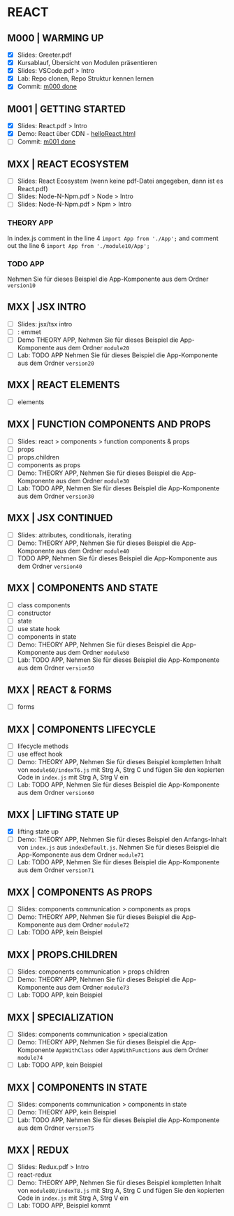 ﻿# REACT

## M000 | WARMING UP

- [x] Slides: Greeter.pdf
- [x] Kursablauf, Übersicht von Modulen präsentieren
- [x] Slides: VSCode.pdf > Intro
- [x] Lab: Repo clonen, Repo Struktur kennen lernen
- [x] Commit: [m000 done](https://github.com/ppedvAG/2021-04-08-react/commit/5fa5d98f9208f0b8abcef068badea309b5bc086b)

## M001 | GETTING STARTED

- [x] Slides: React.pdf > Intro
- [x] Demo: React über CDN - [helloReact.html](m001/helloReact.html)
- [ ] Commit: [m001 done]()

## MXX | REACT ECOSYSTEM

- [ ] Slides: React Ecosystem (wenn keine pdf-Datei angegeben, dann ist es React.pdf)
- [ ] Slides: Node-N-Npm.pdf > Node > Intro
- [ ] Slides: Node-N-Npm.pdf > Npm > Intro

### THEORY APP
In index.js comment in the line 4 `import App from './App';` and comment out the line 6 `import App from './module10/App';`

### TODO APP
Nehmen Sie für dieses Beispiel die App-Komponente aus dem Ordner `version10`

## MXX | JSX INTRO

- [ ] Slides: jsx/tsx intro
- [ ] : emmet
- [ ] Demo THEORY APP, Nehmen Sie für dieses Beispiel die App-Komponente aus dem Ordner `module20`
- [ ] Lab: TODO APP Nehmen Sie für dieses Beispiel die App-Komponente aus dem Ordner `version20`

## MXX | REACT ELEMENTS

- [ ] elements

## MXX | FUNCTION COMPONENTS AND PROPS

- [ ] Slides: react > components > function components & props
- [ ] props
- [ ] props.children
- [ ] components as props
- [ ] Demo: THEORY APP, Nehmen Sie für dieses Beispiel die App-Komponente aus dem Ordner `module30`
- [ ] Lab: TODO APP, Nehmen Sie für dieses Beispiel die App-Komponente aus dem Ordner `version30`

## MXX | JSX CONTINUED

- [ ] Slides: attributes, conditionals, iterating
- [ ] Demo: THEORY APP, Nehmen Sie für dieses Beispiel die App-Komponente aus dem Ordner `module40`
- [ ] TODO APP, Nehmen Sie für dieses Beispiel die App-Komponente aus dem Ordner `version40`

## MXX | COMPONENTS AND STATE

- [ ] class components
- [ ] constructor
- [ ] state
- [ ] use state hook
- [ ] components in state
- [ ] Demo: THEORY APP, Nehmen Sie für dieses Beispiel die App-Komponente aus dem Ordner `module50`
- [ ] Lab: TODO APP, Nehmen Sie für dieses Beispiel die App-Komponente aus dem Ordner `version50`

## MXX | REACT & FORMS

- [ ] forms

## MXX | COMPONENTS LIFECYCLE

- [ ] lifecycle methods
- [ ] use effect hook
- [ ] Demo: THEORY APP, Nehmen Sie für dieses Beispiel kompletten Inhalt von `module60/indexT6.js` mit Strg A, Strg C und fügen Sie den kopierten Code in `index.js` mit Strg A, Strg V ein
- [ ] Lab: TODO APP, Nehmen Sie für dieses Beispiel die App-Komponente aus dem Ordner `version60`

## MXX | LIFTING STATE UP

- [x] lifting state up
- [ ] Demo: THEORY APP, Nehmen Sie für dieses Beispiel den Anfangs-Inhalt von `index.js` aus `indexDefault.js`. Nehmen Sie für dieses Beispiel die App-Komponente aus dem Ordner `module71`
- [ ] Lab: TODO APP, Nehmen Sie für dieses Beispiel die App-Komponente aus dem Ordner `version71`

## MXX | COMPONENTS AS PROPS

- [ ] Slides: components communication > components as props
- [ ] Demo: THEORY APP, Nehmen Sie für dieses Beispiel die App-Komponente aus dem Ordner `module72`
- [ ] Lab: TODO APP, kein Beispiel

## MXX | PROPS.CHILDREN

- [ ] Slides: components communication > props children
- [ ] Demo: THEORY APP, Nehmen Sie für dieses Beispiel die App-Komponente aus dem Ordner `module73`
- [ ] Lab: TODO APP, kein Beispiel

## MXX | SPECIALIZATION

- [ ] Slides: components communication > specialization
- [ ] Demo: THEORY APP, Nehmen Sie für dieses Beispiel die App-Komponente `AppWithClass` oder `AppWithFunctions` aus dem Ordner `module74`
- [ ] Lab: TODO APP, kein Beispiel

## MXX | COMPONENTS IN STATE

- [ ] Slides: components communication > components in state
- [ ] Demo: THEORY APP, kein Beispiel
- [ ] Lab: TODO APP, Nehmen Sie für dieses Beispiel die App-Komponente aus dem Ordner `version75`

## MXX | REDUX

- [ ] Slides: Redux.pdf > Intro
- [ ] react-redux
- [ ] Demo: THEORY APP, Nehmen Sie für dieses Beispiel kompletten Inhalt von `module80/indexT8.js` mit Strg A, Strg C und fügen Sie den kopierten Code in `index.js` mit Strg A, Strg V ein
- [ ] Lab: TODO APP, Beispiel kommt
